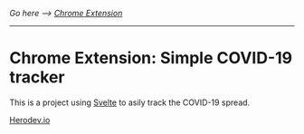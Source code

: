 *Go here --> [Chrome Extension](https://chrome.google.com/webstore/detail/geeimdckjpnkajojfpgdmhenlkogbcab)*

---

# Chrome Extension: Simple COVID-19 tracker

This is a project using [Svelte](https://svelte.dev) to asily track the COVID-19 spread.


[Herodev.io](https://www.herodev.io/blog/about-me)
